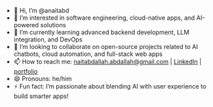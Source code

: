 - 👋 Hi, I’m @anaitabd
- 👀 I’m interested in software engineering, cloud-native apps, and AI-powered solutions
- 🌱 I’m currently learning advanced backend development, LLM integration, and DevOps
- 💞️ I’m looking to collaborate on open-source projects related to AI chatbots, cloud automation, and full-stack web apps
- 📫 How to reach me: naitabdallah.abdallah@gmail.com | [LinkedIn](https://linkedin.com/in/anaitabd) | [portfolio](https://www.naitabdallah.dev/) 
- 😄 Pronouns: he/him
- ⚡ Fun fact: I’m passionate about blending AI with user experience to build smarter apps!
